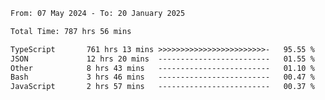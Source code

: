 
<!--START_SECTION:waka-->

```txt
From: 07 May 2024 - To: 20 January 2025

Total Time: 787 hrs 56 mins

TypeScript       761 hrs 13 mins >>>>>>>>>>>>>>>>>>>>>>>>-   95.55 %
JSON             12 hrs 20 mins  -------------------------   01.55 %
Other            8 hrs 43 mins   -------------------------   01.10 %
Bash             3 hrs 46 mins   -------------------------   00.47 %
JavaScript       2 hrs 57 mins   -------------------------   00.37 %
```

<!--END_SECTION:waka-->

<!--

### Hi there 👋
**Iam-cesar/Iam-cesar** is a ✨ _special_ ✨ repository because its `README.md` (this file) appears on your GitHub profile.

Here are some ideas to get you started:

- 🔭 I’m currently working on ...
- 🌱 I’m currently learning ...
- 👯 I’m looking to collaborate on ...
- 🤔 I’m looking for help with ...
- 💬 Ask me about ...
- 📫 How to reach me: ...
- 😄 Pronouns: ...
- ⚡ Fun fact: ...
-->
